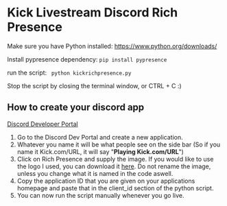 # Kick Livestream Discord Rich Presence
Make sure you have Python installed: https://www.python.org/downloads/

Install pypresence dependency:
   `` pip install pypresence ``
   
   run the script:
   `` python kickrichpresence.py`` 
   
   Stop the script by closing the terminal window, or CTRL + C :)
<br>
## How to create your discord app
[Discord Developer Portal](https://discord.com/developers/applications "Discord Developer Portal")
1.  Go to the Discord Dev Portal and create a new application. 
2. Whatever you name it will be what people see on the side bar (So if you name it Kick.com/URL, it will say "**Playing Kick.com/URL**")
3. Click on Rich Presence and supply the image. If you would like to use the logo I used, you can download it [here](https://github.com/RilexBTW/KickDiscordRichPresence/raw/main/logo.png "here"). Do not rename the image, unless you change what it is named in the code aswell.
4. Copy the application ID that you are given on your applications homepage and paste that in the client_id section of the python script. 
5. You can now run the script manually whenever you go live.
